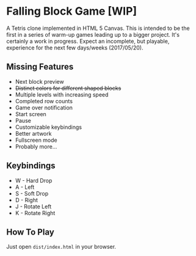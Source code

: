 # Falling Block Game [WIP]

A Tetris clone implemented in HTML 5 Canvas. This is intended to be the first
in a series of warm-up games leading up to a bigger project. It's certainly a
work in progress. Expect an incomplete, but playable, experience for the next
few days/weeks (2017/05/20).

## Missing Features

* Next block preview
* ~~Distinct colors for different shaped blocks~~
* Multiple levels with increasing speed
* Completed row counts
* Game over notification
* Start screen
* Pause
* Customizable keybindings
* Better artwork
* Fullscreen mode
* Probably more...

## Keybindings

- W - Hard Drop
- A - Left
- S - Soft Drop
- D - Right
- J - Rotate Left
- K - Rotate Right

## How To Play

Just open `dist/index.html` in your browser.

